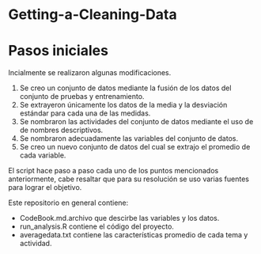 # Getting-a-Cleaning-Data
# Pasos iniciales 
Incialmente se realizaron algunas modificaciones.
  1. Se creo un conjunto de datos mediante la fusión de los datos del conjunto de pruebas y entrenamiento.
  2. Se extrayeron únicamente los datos de la media y la desviación estándar para cada una de las medidas.
  3. Se nombraron las actividades del conjunto de datos mediante el uso de de nombres descriptivos.
  4. Se nombraron adecuadamente las variables del conjunto de datos.
  5. Se creo un nuevo conjunto de datos del cual se extrajo el promedio de cada variable.
  
El script hace paso a paso cada uno de los puntos mencionados anteriormente, cabe resaltar que para su
resolución se uso varias fuentes para lograr el objetivo.

Este repositorio en general contiene:
  - CodeBook.md.archivo que descirbe las variables y los datos.
  - run_analysis.R contiene el código del proyecto.
  - averagedata.txt contiene las características promedio de cada tema y actividad.

